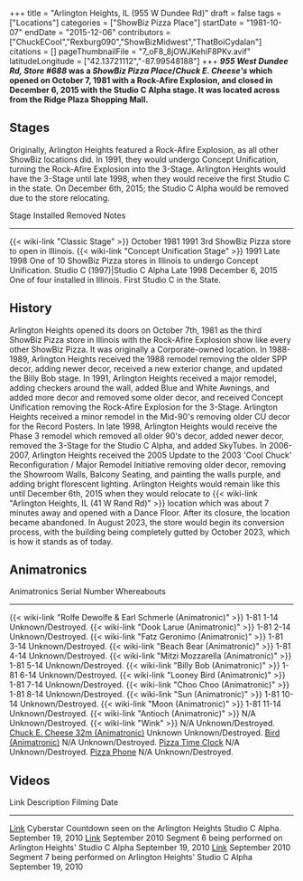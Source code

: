 +++
title = "Arlington Heights, IL (955 W Dundee Rd)"
draft = false
tags = ["Locations"]
categories = ["ShowBiz Pizza Place"]
startDate = "1981-10-07"
endDate = "2015-12-06"
contributors = ["ChuckECool","Rexburg090","ShowBizMidwest","ThatBoiCydalan"]
citations = []
pageThumbnailFile = "7_oF8_8jOWJKehiF8PKv.avif"
latitudeLongitude = ["42.13721112","-87.99548188"]
+++
***955 West Dundee Rd, Store #688* was a *ShowBiz Pizza Place*/*Chuck E. Cheese's* which opened on October 7, 1981 with a Rock-Afire Explosion, and closed in December 6, 2015 with the Studio C Alpha stage.
It was located across from the Ridge Plaza Shopping Mall.**

## Stages

Originally, Arlington Heights featured a Rock-Afire Explosion, as all other ShowBiz locations did. In 1991, they would undergo Concept Unification, turning the Rock-Afire Explosion into the 3-Stage.
Arlington Heights would have the 3-Stage until late 1998, when they would receive the first Studio C in the state.
On December 6th, 2015; the Studio C Alpha would be removed due to the store relocating.

  Stage                                               Installed      Removed            Notes
  --------------------------------------------------- -------------- ------------------ ----------------------------------------------------------------------------
  {{< wiki-link "Classic Stage" >}}               October 1981   1991               3rd ShowBiz Pizza store to open in Illinois.
  {{< wiki-link "Concept Unification Stage" >}}   1991           Late 1998          One of 10 ShowBiz Pizza stores in Illinois to undergo Concept Unification.
  Studio C (1997)|Studio C Alpha                     Late 1998      December 6, 2015   One of four installed in Illinois. First Studio C in the State.

## History

Arlington Heights opened its doors on October 7th, 1981 as the third ShowBiz Pizza store in Illinois with the Rock-Afire Explosion show like every other ShowBiz Pizza. It was originally a Corporate-owned location. In 1988-1989, Arlington Heights received the 1988 remodel removing the older SPP decor, adding newer decor, received a new exterior change, and updated the Billy Bob stage. In 1991, Arlington Heights received a major remodel, adding checkers around the wall, added Blue and White Awnings, and added more decor and removed some older decor, and received Concept Unification removing the Rock-Afire Explosion for the 3-Stage. Arlington Heights received a minor remodel in the Mid-90's removing older CU decor for the Record Posters. In late 1998, Arlington Heights would receive the Phase 3 remodel which removed all older 90's decor, added newer decor, removed the 3-Stage for the Studio C Alpha, and added SkyTubes. In 2006-2007, Arlington Heights received the 2005 Update to the 2003 'Cool Chuck' Reconfiguration / Major Remodel Initiative removing older decor, removing the Showroom Walls, Balcony Seating, and painting the walls purple, and adding bright florescent lighting. Arlington Heights would remain like this until December 6th, 2015 when they would relocate to {{< wiki-link "Arlington Heights, IL (41 W Rand Rd)" >}} location which was about 7 minutes away and opened with a Dance Floor. After its closure, the location became abandoned.
In August 2023, the store would begin its conversion process, with the building being completely gutted by October 2023, which is how it stands as of today.

## Animatronics

  Animatronics                                                                                           Serial Number   Whereabouts
  ------------------------------------------------------------------------------------------------------ --------------- --------------------
  {{< wiki-link "Rolfe Dewolfe & Earl Schmerle (Animatronic)" >}}                                    1-81 1-14       Unknown/Destroyed.
  {{< wiki-link "Dook Larue (Animatronic)" >}}                                                       1-81 2-14       Unknown/Destroyed.
  {{< wiki-link "Fatz Geronimo (Animatronic)" >}}                                                    1-81 3-14       Unknown/Destroyed.
  {{< wiki-link "Beach Bear (Animatronic)" >}}                                                       1-81 4-14       Unknown/Destroyed.
  {{< wiki-link "Mitzi Mozzarella (Animatronic)" >}}                                                 1-81 5-14       Unknown/Destroyed.
  {{< wiki-link "Billy Bob (Animatronic)" >}}                                                        1-81 6-14       Unknown/Destroyed.
  {{< wiki-link "Looney Bird (Animatronic)" >}}                                                      1-81 7-14       Unknown/Destroyed.
  {{< wiki-link "Choo Choo (Animatronic)" >}}                                                        1-81 8-14       Unknown/Destroyed.
  {{< wiki-link "Sun (Animatronic)" >}}                                                              1-81 10-14      Unknown/Destroyed.
  {{< wiki-link "Moon (Animatronic)" >}}                                                             1-81 11-14      Unknown/Destroyed.
  {{< wiki-link "Antioch (Animatronic)" >}}                                                          N/A             Unknown/Destroyed.
  {{< wiki-link "Wink" >}}                                                                           N/A             Unknown/Destroyed.
  [Chuck E. Cheese 32m (Animatronic)](https://cheeseepedia.org/wiki/Chuck_E._Cheese_32m_(Animatronic))   Unknown         Unknown/Destroyed.
  [Bird (Animatronic)](https://cheeseepedia.org/wiki/Bird_(Animatronic))                                 N/A             Unknown/Destroyed.
  [Pizza Time Clock](https://cheeseepedia.org/wiki/Pizza_Time_Clock_(Animatronic))                       N/A             Unknown/Destroyed.
  [Pizza Phone](https://cheeseepedia.org/wiki/Pizza_Phone_(Animatronic))                                 N/A             Unknown/Destroyed.

## Videos

  Link                                   Description                                                                      Filming Date
  -------------------------------------- -------------------------------------------------------------------------------- --------------------
  [Link](https://youtu.be/xF0qh1Imyr8)   Cyberstar Countdown seen on the Arlington Heights Studio C Alpha.                September 19, 2010
  [Link](https://youtu.be/OW3Xm7e7ZXc)   September 2010 Segment 6 being performed on Arlington Heights' Studio C Alpha   September 19, 2010
  [Link](https://youtu.be/ri86lN40yXk)   September 2010 Segment 7 being performed on Arlington Heights' Studio C Alpha   September 19, 2010
